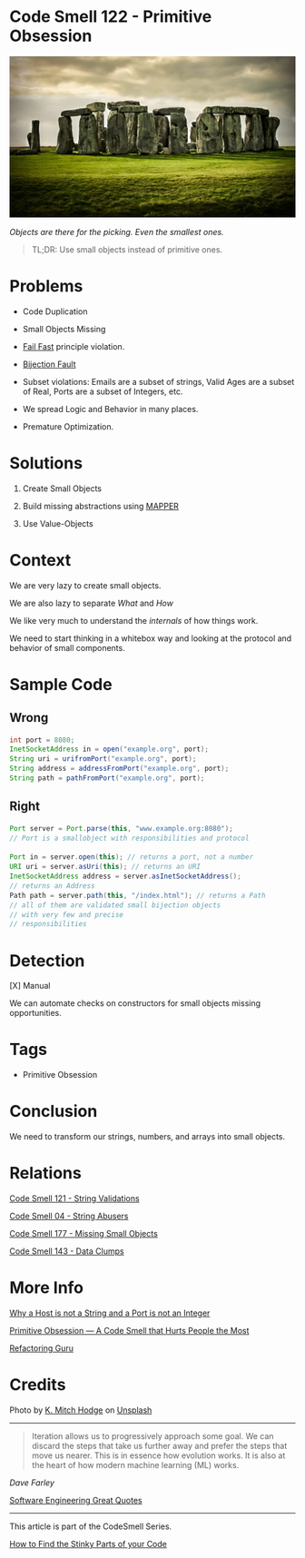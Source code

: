 # Code Smell 122 - Primitive Obsession

![Code Smell 122 - Primitive Obsession](Code%20Smell%20122%20-%20Primitive%20Obsession.jpg)

*Objects are there for the picking. Even the smallest ones.*

> TL;DR: Use small objects instead of primitive ones.

# Problems

- Code Duplication

- Small Objects Missing

- [Fail Fast](https://github.com/mcsee/Software-Design-Articles/tree/main/Articles/Theory/Fail%20Fast/readme.md) principle violation.

- [Bijection Fault](https://github.com/mcsee/Software-Design-Articles/tree/main/Articles/Theory/The%20One%20and%20Only%20Software%20Design%20Principle/readme.md)

- Subset violations: Emails are a subset of strings, Valid Ages are a subset of Real, Ports are a subset of Integers, etc.

- We spread Logic and Behavior in many places.

- Premature Optimization.

# Solutions

1. Create Small Objects

2. Build missing abstractions using [MAPPER](https://github.com/mcsee/Software-Design-Articles/tree/main/Articles/Theory/What%20is%20(wrong%20with)%20software/readme.md)

3. Use Value-Objects

# Context

We are very lazy to create small objects.

We are also lazy to separate *What* and *How*

We like very much to understand the *internals* of how things work.

We need to start thinking in a whitebox way and looking at the protocol and behavior of small components.

# Sample Code

## Wrong

[Gist Url]: # (https://gist.github.com/mcsee/12dc64f150fb047541b9aaa795d85faf)
```java
int port = 8080;
InetSocketAddress in = open("example.org", port);
String uri = urifromPort("example.org", port);
String address = addressFromPort("example.org", port);
String path = pathFromPort("example.org", port);
```

## Right

[Gist Url]: # (https://gist.github.com/mcsee/32202947a8d5ef760936a1e094d3f6b3)
```java
Port server = Port.parse(this, "www.example.org:8080");
// Port is a smallobject with responsibilities and protocol

Port in = server.open(this); // returns a port, not a number
URI uri = server.asUri(this); // returns an URI
InetSocketAddress address = server.asInetSocketAddress();
// returns an Address
Path path = server.path(this, "/index.html"); // returns a Path
// all of them are validated small bijection objects
// with very few and precise
// responsibilities
```

# Detection

[X] Manual

We can automate checks on constructors for small objects missing opportunities. 

# Tags

- Primitive Obsession

# Conclusion

We need to transform our strings, numbers, and arrays into small objects.

# Relations

[Code Smell 121 - String Validations](https://github.com/mcsee/Software-Design-Articles/tree/main/Articles/Code%20Smells/Code%20Smell%20121%20-%20String%20Validations/readme.md)

[Code Smell 04 - String Abusers](https://github.com/mcsee/Software-Design-Articles/tree/main/Articles/Code%20Smells/Code%20Smell%2004%20-%20String%20Abusers/readme.md)

[Code Smell 177 - Missing Small Objects](https://github.com/mcsee/Software-Design-Articles/tree/main/Articles/Code%20Smells/Code%20Smell%20177%20-%20Missing%20Small%20Objects/readme.md)

[Code Smell 143 - Data Clumps](https://github.com/mcsee/Software-Design-Articles/tree/main/Articles/Code%20Smells/Code%20Smell%20143%20-%20Data%20Clumps/readme.md)

# More Info

[Why a Host is not a String and a Port is not an Integer](https://towardsdev.com/why-a-host-is-not-a-string-and-a-port-is-not-an-integer-595c182d817c)

[Primitive Obsession — A Code Smell that Hurts People the Most](https://medium.com/the-sixt-india-blog/primitive-obsession-code-smell-that-hurt-people-the-most-5cbdd70496e9)

[Refactoring Guru](https://refactoring.guru/es/smells/primitive-obsession)

# Credits

Photo by [K. Mitch Hodge](https://unsplash.com/@kmitchhodge) on [Unsplash](https://unsplash.com/s/photos/prehistoric)
  
* * *

> Iteration allows us to progressively approach some goal. We can discard the steps that take us further away and prefer the steps that move us nearer. This is in essence how evolution works. It is also at the heart of how modern machine learning (ML) works.

_Dave Farley_
 
[Software Engineering Great Quotes](https://github.com/mcsee/Software-Design-Articles/tree/main/Articles/Quotes/Software%20Engineering%20Great%20Quotes/readme.md)

* * *

This article is part of the CodeSmell Series.

[How to Find the Stinky Parts of your Code](https://github.com/mcsee/Software-Design-Articles/tree/main/Articles/Code%20Smells/How%20to%20Find%20the%20Stinky%20parts%20of%20your%20Code/readme.md)